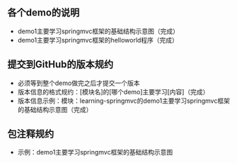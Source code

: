 ## 各个demo的说明
- demo1主要学习springmvc框架的基础结构示意图（完成）
- demo1主要学习springmvc框架的helloworld程序（完成）




## 提交到GitHub的版本规约
- 必须等到整个demo做完之后才提交一个版本
- 版本信息的格式规约：[模块名]的[哪个demo]主要学习[内容]（完成）
- 版本信息示例：模块：learning-springmvc的demo1主要学习springmvc框架的基础结构示意图（完成）



## 包注释规约
- 示例：demo1主要学习springmvc框架的基础结构示意图
